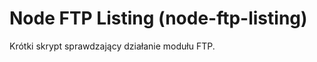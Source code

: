 Node FTP Listing (node-ftp-listing)
===================================
Krótki skrypt sprawdzający działanie modułu FTP.
